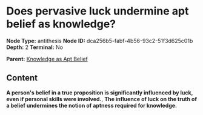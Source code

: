# Does pervasive luck undermine apt belief as knowledge?

**Node Type:** antithesis
**Node ID:** dca256b5-fabf-4b56-93c2-51f3d625c01b
**Depth:** 2
**Terminal:** No

**Parent:** [Knowledge as Apt Belief](knowledge-as-apt-belief.md)

## Content

**A person's belief in a true proposition is significantly influenced by luck, even if personal skills were involved.**, **The influence of luck on the truth of a belief undermines the notion of aptness required for knowledge.**
